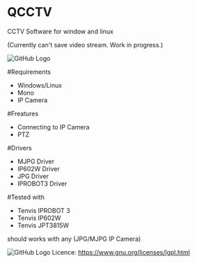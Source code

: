# QCCTV

CCTV Software for window and linux

(Currently can't save video stream. Work in progress.)

![GitHub Logo](https://github.com/rastabaddon/QCCTV/raw/master/Docs/Img/qcctv.png)

#Requirements
  * Windows/Linux
  * Mono 
  * IP Camera

#Freatures
  * Connecting to IP Camera
  * PTZ
  
#Drivers
  * MJPG Driver
  * IP602W Driver
  * JPG Driver
  * IPROBOT3 Driver
  
#Tested with
  * Tenvis IPROBOT 3
  * Tenvis IP602W
  * Tenvis JPT3815W
  
  should works with any (JPG/MJPG IP Camera)


![GitHub Logo](https://www.gnu.org/graphics/lgplv3-147x51.png)
Licence: https://www.gnu.org/licenses/lgpl.html    
    
